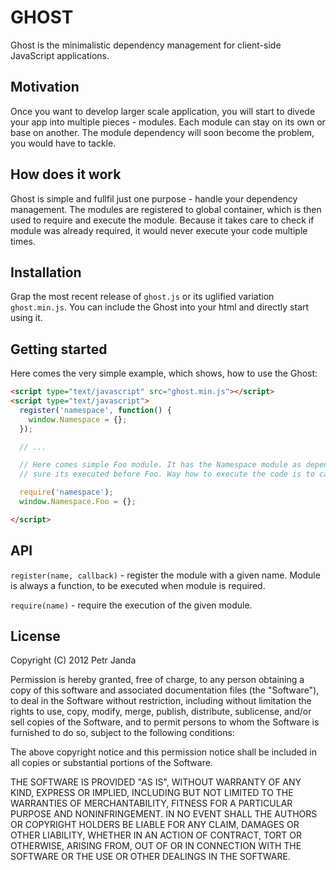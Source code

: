 # GHOST

Ghost is the minimalistic dependency management for client-side JavaScript applications.

## Motivation

Once you want to develop larger scale application, you will start to divede your app
into multiple pieces - modules. Each module can stay on its own or base on another.
The module dependency will soon become the problem, you would have to tackle. 

## How does it work

Ghost is simple and fullfil just one purpose - handle your dependency management. The 
modules are registered to global container, which is then used to require and execute
the module. Because it takes care to check if module was already required, it would
never execute your code multiple times.

## Installation

Grap the most recent release of ```ghost.js``` or its uglified variation ```ghost.min.js```.
You can include the Ghost into your html and directly start using it.

## Getting started

Here comes the very simple example, which shows, how to use the Ghost:

```html
<script type="text/javascript" src="ghost.min.js"></script>
<script type="text/javascript">
  register('namespace', function() {
    window.Namespace = {};
  });

  // ...

  // Here comes simple Foo module. It has the Namespace module as dependancy, so we make
  // sure its executed before Foo. Way how to execute the code is to call require function.

  require('namespace');
  window.Namespace.Foo = {};

</script>
```

## API

```register(name, callback)``` - register the module with a given name. Module is always a
function, to be executed when module is required.

```require(name)``` - require the execution of the given module.

## License

Copyright (C) 2012 Petr Janda

Permission is hereby granted, free of charge, to any person obtaining a copy of
this software and associated documentation files (the "Software"), to deal in
the Software without restriction, including without limitation the rights to
use, copy, modify, merge, publish, distribute, sublicense, and/or sell copies
of the Software, and to permit persons to whom the Software is furnished to do
so, subject to the following conditions:

The above copyright notice and this permission notice shall be included in all
copies or substantial portions of the Software.

THE SOFTWARE IS PROVIDED "AS IS", WITHOUT WARRANTY OF ANY KIND, EXPRESS OR
IMPLIED, INCLUDING BUT NOT LIMITED TO THE WARRANTIES OF MERCHANTABILITY,
FITNESS FOR A PARTICULAR PURPOSE AND NONINFRINGEMENT. IN NO EVENT SHALL THE
AUTHORS OR COPYRIGHT HOLDERS BE LIABLE FOR ANY CLAIM, DAMAGES OR OTHER
LIABILITY, WHETHER IN AN ACTION OF CONTRACT, TORT OR OTHERWISE, ARISING FROM,
OUT OF OR IN CONNECTION WITH THE SOFTWARE OR THE USE OR OTHER DEALINGS IN THE
SOFTWARE.
